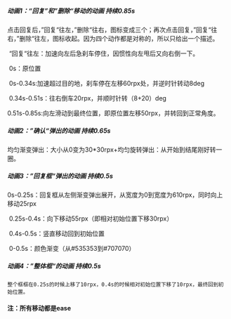 ##### 动画1：“回复”和”删除“移动的动画 持续0.85s

​	点击回复后，”回复“往左，”删除“往右，图标变成三个；再次点击回复，”回复“往右，”删除“往左，图标收起。因为四个动作都是对称的，所以只给出一个描述。

​	“回复“往左：加速向左后急刹车停住，因惯性向左甩后又向右倒一下。

​		0s：原位置

​		0s-0.34s:加速超过目的地，刹车停在左移60rpx处，并逆时针转动8deg

​		0.34s-0.51s：往右倒车20rpx，并顺时针转（8+20）deg

​		0.51s-0.85s:向左滑动到最终位置，即原位置左移50rpx，并转回到正常角度。

##### 动画2：”确认“弹出的动画 持续0.65s

​	均匀渐变弹出：大小从0变为30*30rpx+均匀旋转弹出：从开始到结尾刚好转一圈。

##### 动画3：”回复框“弹出的动画 持续0.5s

​	0s-0.25s：回复框从左侧渐变弹出展开，从宽度为0到宽度为610rpx，同时向上移动25rpx

​	0.25s-0.4s：向下移动55rpx（即相对初始位置下移30rpx）

​	0.4s-0.5s：竖直移动回到初始位置

​    0-0.5s：颜色渐变（从\#535353到#707070）

##### 动画4：”整体框“的动画 持续0.5s

 	整个框框在0.25s的时候上移了10rpx，0.4s的时候相对初始位置下移了10rpx，最终回到初始位置。

#### 注：所有移动都是ease